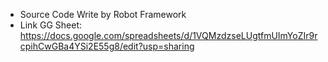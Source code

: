 - Source Code Write by Robot Framework
- Link GG Sheet: https://docs.google.com/spreadsheets/d/1VQMzdzseLUgtfmUImYoZIr9rcpihCwGBa4YSi2E55g8/edit?usp=sharing
